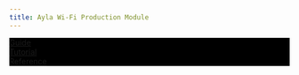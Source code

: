 ```yaml
---
title: Ayla Wi-Fi Production Module
---
```


<div class="row">
<div class="col-md-4 text-center"><a href="/devices/ayla-wi-fi-production-module/guide"><div class="book-tile" style="background: black;">Guide</div></a></div>
<div class="col-md-4 text-center"><a href="/devices/ayla-wi-fi-production-module/tutorial"><div class="book-tile" style="background: black;">Tutorial</div></a></div>
<div class="col-md-4 text-center"><a href="/devices/ayla-wi-fi-production-module/reference"><div class="book-tile" style="background: black;">Reference</div></a></div>
</div>